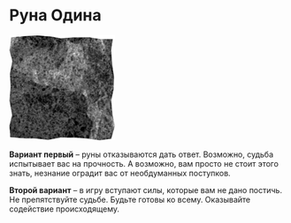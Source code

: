 # Руна Одина

![Руна Одина](image/25_odin.png)

**Вариант первый** – руны отказываются дать ответ. Возможно, судьба испытывает вас на прочность. А возможно, вам просто не стоит этого знать, незнание оградит вас от необдуманных поступков.

**Второй вариант** – в игру вступают силы, которые вам не дано постичь. Не препятствуйте судьбе. Будьте готовы ко всему. Оказывайте содействие происходящему.